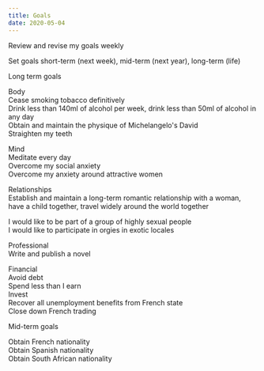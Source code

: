 ```yaml
---
title: Goals
date: 2020-05-04
---
```


Review and revise my goals weekly

Set goals short-term (next week), mid-term (next year), long-term (life)

Long term goals

Body  
Cease smoking tobacco definitively  
Drink less than 140ml of alcohol per week, drink less than 50ml of alcohol in any day  
Obtain and maintain the physique of Michelangelo's David  
Straighten my teeth  

Mind  
Meditate every day  
Overcome my social anxiety  
Overcome my anxiety around attractive women  

Relationships  
Establish and maintain a long-term romantic relationship with a woman, have a child together, travel widely around the world together  

I would like to be part of a group of highly sexual people  
I would like to participate in orgies in exotic locales  

Professional  
Write and publish a novel  

Financial  
Avoid debt  
Spend less than I earn  
Invest  
Recover all unemployment benefits from French state  
Close down French trading  

Mid-term goals  

Obtain French nationality  
Obtain Spanish nationality  
Obtain South African nationality  



